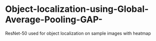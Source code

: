 # Object-localization-using-Global-Average-Pooling-GAP-
ResNet-50 used for object localization on sample images with heatmap
